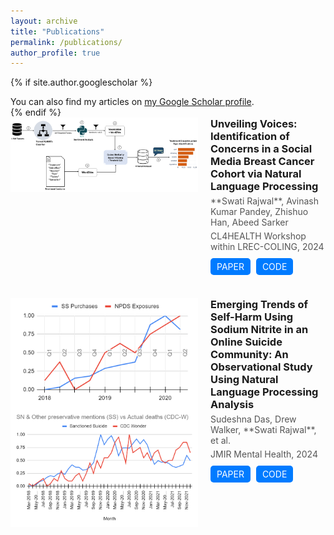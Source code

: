 ```yaml
---
layout: archive
title: "Publications"
permalink: /publications/
author_profile: true
---
```


{% if site.author.googlescholar %}
<div class="wordwrap">You can also find my articles on <a href="{{ site.author.googlescholar }}" target="_blank">my Google Scholar profile</a>.</div>
{% endif %}

<br>
<div class="publication-list">
  <!-- Publication Entry -->
  <div class="publication-item" style="display: flex; margin-bottom: 20px;">
    <!-- Publication Image -->
    <div class="publication-thumbnail" style="flex: 0 0 300px; /* Fixed size for image */ margin-right: 20px;">
      <img src="/images/bc_proj.png" alt="Publication Thumbnail" style="width: 300px; height: auto;">
    </div>
    <div class="publication-info" style="flex: 1;">
      <h3 style="margin: 0;">Unveiling Voices: Identification of Concerns in a Social Media Breast Cancer Cohort via Natural Language Processing</h3>
      <p style="margin: 5px 0; color: #555;">**Swati Rajwal**, Avinash Kumar Pandey, Zhishuo Han, Abeed Sarker</p>
      <p style="margin: 5px 0; color: #555;">CL4HEALTH Workshop within LREC-COLING, 2024</p>
      <div class="publication-buttons" style="margin-top: 10px;">
        <a href="https://github.com/swati-rajwal/BreastCancer_tweets_project" target="_blank" class="btn" style="text-decoration: none; background-color: #007bff; color: white; padding: 5px 10px; border-radius: 5px; display: inline-block; margin-right: 5px;">PAPER</a>
        <a href="https://github.com/swati-rajwal/BreastCancer_tweets_project" target="_blank" class="btn" style="text-decoration: none; background-color: #007bff; color: white; padding: 5px 10px; border-radius: 5px; display: inline-block; margin-right: 5px;">CODE</a>
      </div>
    </div>
  </div>
<br>
  <!-- Repeat for each publication -->
  <div class="publication-item" style="display: flex; margin-bottom: 20px;">
    <!-- Publication Image -->
    <div class="publication-thumbnail" style="flex: 0 0 300px; /* Fixed size for image */ margin-right: 20px;">
      <img src="/images/sn_proj.png" alt="Publication Thumbnail" style="width: 300px; height: auto;">
    </div>
    <div class="publication-info" style="flex: 1;">
      <h3 style="margin: 0;">Emerging Trends of Self-Harm Using Sodium Nitrite in an Online Suicide Community: An Observational Study Using Natural Language Processing Analysis</h3>
      <p style="margin: 5px 0; color: #555;">Sudeshna Das, Drew Walker, **Swati Rajwal**, et al.</p>
      <p style="margin: 5px 0; color: #555;">JMIR Mental Health, 2024</p>
      <div class="publication-buttons" style="margin-top: 10px;">
        <a href="https://doi.org/10.2196/53730" target="_blank" class="btn" style="text-decoration: none; background-color: #007bff; color: white; padding: 5px 10px; border-radius: 5px; display: inline-block; margin-right: 5px;">PAPER</a>
        <a href="https://github.com/das-sudeshna/sodium-nitrite" target="_blank" class="btn" style="text-decoration: none; background-color: #007bff; color: white; padding: 5px 10px; border-radius: 5px; display: inline-block; margin-right: 5px;">CODE</a>
      </div>
    </div>
  </div>
  <!-- Repeat for each publication -->
  <!-- Repeat for each publication -->
  <!-- Repeat for each publication -->


</div>
